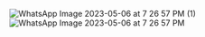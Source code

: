 ![WhatsApp Image 2023-05-06 at 7 26 57 PM (1)](https://user-images.githubusercontent.com/37783369/236630243-20b7221a-d6c3-4e89-b43a-e577595c6928.jpeg)
![WhatsApp Image 2023-05-06 at 7 26 57 PM](https://user-images.githubusercontent.com/37783369/236630247-9d28feac-71cd-4171-82a6-d0c65a7e2fe1.jpeg)
